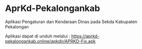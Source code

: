 # AprKd-Pekalongankab
Aplikasi Pengaturan dan Kendaraan Dinas pada Sekda Kabupaten Pekalongan

Aplikasi dapat di unduh melalui : https://aprkd-pekalongankab.online/apkdir/APRKD-Fix.apk
